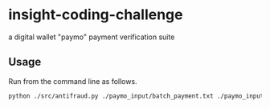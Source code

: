 # insight-coding-challenge
a digital wallet "paymo" payment verification suite

## Usage

Run from the command line as follows.

```bash
python ./src/antifraud.py ./paymo_input/batch_payment.txt ./paymo_input/stream_payment.txt ./paymo_output/output1.txt ./paymo_output/output2.txt ./paymo_output/output3.txt
